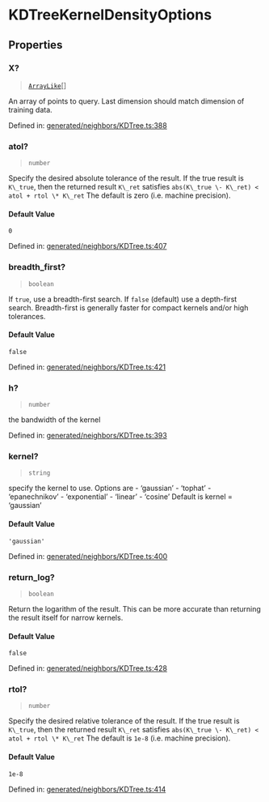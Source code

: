 # KDTreeKernelDensityOptions

## Properties

### X?

> [`ArrayLike`](../types/ArrayLike.md)[]

An array of points to query. Last dimension should match dimension of training data.

Defined in:  [generated/neighbors/KDTree.ts:388](https://github.com/transitive-bullshit/scikit-learn-ts/blob/122b3c0/packages/sklearn/src/generated/neighbors/KDTree.ts#L388)

### atol?

> `number`

Specify the desired absolute tolerance of the result. If the true result is `K\_true`, then the returned result `K\_ret` satisfies `abs(K\_true \- K\_ret) < atol + rtol \* K\_ret` The default is zero (i.e. machine precision).

#### Default Value

`0`

Defined in:  [generated/neighbors/KDTree.ts:407](https://github.com/transitive-bullshit/scikit-learn-ts/blob/122b3c0/packages/sklearn/src/generated/neighbors/KDTree.ts#L407)

### breadth\_first?

> `boolean`

If `true`, use a breadth-first search. If `false` (default) use a depth-first search. Breadth-first is generally faster for compact kernels and/or high tolerances.

#### Default Value

`false`

Defined in:  [generated/neighbors/KDTree.ts:421](https://github.com/transitive-bullshit/scikit-learn-ts/blob/122b3c0/packages/sklearn/src/generated/neighbors/KDTree.ts#L421)

### h?

> `number`

the bandwidth of the kernel

Defined in:  [generated/neighbors/KDTree.ts:393](https://github.com/transitive-bullshit/scikit-learn-ts/blob/122b3c0/packages/sklearn/src/generated/neighbors/KDTree.ts#L393)

### kernel?

> `string`

specify the kernel to use. Options are - ‘gaussian’ - ‘tophat’ - ‘epanechnikov’ - ‘exponential’ - ‘linear’ - ‘cosine’ Default is kernel = ‘gaussian’

#### Default Value

`'gaussian'`

Defined in:  [generated/neighbors/KDTree.ts:400](https://github.com/transitive-bullshit/scikit-learn-ts/blob/122b3c0/packages/sklearn/src/generated/neighbors/KDTree.ts#L400)

### return\_log?

> `boolean`

Return the logarithm of the result. This can be more accurate than returning the result itself for narrow kernels.

#### Default Value

`false`

Defined in:  [generated/neighbors/KDTree.ts:428](https://github.com/transitive-bullshit/scikit-learn-ts/blob/122b3c0/packages/sklearn/src/generated/neighbors/KDTree.ts#L428)

### rtol?

> `number`

Specify the desired relative tolerance of the result. If the true result is `K\_true`, then the returned result `K\_ret` satisfies `abs(K\_true \- K\_ret) < atol + rtol \* K\_ret` The default is `1e-8` (i.e. machine precision).

#### Default Value

`1e-8`

Defined in:  [generated/neighbors/KDTree.ts:414](https://github.com/transitive-bullshit/scikit-learn-ts/blob/122b3c0/packages/sklearn/src/generated/neighbors/KDTree.ts#L414)
